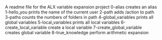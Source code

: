 A readme file for the ALX variable expansion project
0-alias creates an alias
1-hello_you prints the name of the current user
2-path adds /action to path
3-paths counts the numbers of folders in path
4-global_variables prints all global variables
5-local_variables prints all local variables
6-create_local_variable create a local variable
7-create_global_variable creates global variable
8-true_knowledge perform arithmetic expansion
